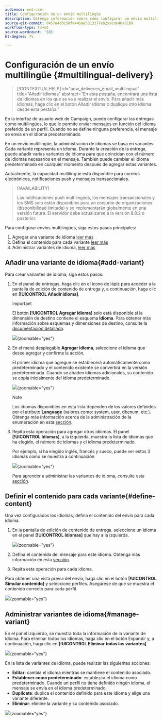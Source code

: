 ```yaml
---
audience: end-user
title: Configuración de un envío multilingüe
description: Obtenga información sobre cómo configurar un envío multilingüe
source-git-commit: 0457e4d0150fe445ae5313377eb299cde40a51b9
workflow-type: tm+mt
source-wordcount: '585'
ht-degree: 7%

---
```


# Configuración de un envío multilingüe {#multilingual-delivery}

>[!CONTEXTUALHELP]
>id="acw_deliveries_email_multilingual"
>title="Añadir idiomas"
>abstract="En esta pestaña, encontrará una lista de idiomas en los que se va a realizar el envío. Para añadir más idiomas, haga clic en el botón Añadir idioma o duplique otro idioma desde esta pestaña."

En la interfaz de usuario web de Campaign, puede configurar las entregas como multilingües, lo que le permite enviar mensajes en función del idioma preferido de un perfil. Cuando no se define ninguna preferencia, el mensaje se envía en el idioma predeterminado.

En un envío multilingüe, la administración de idiomas se basa en variantes. Cada variante representa un idioma. Durante la creación de la entrega, puede añadir varias variantes de idioma para que coincidan con el número de idiomas necesarios en el mensaje. También puede cambiar el idioma predeterminado en cualquier momento después de agregar estas variantes.

Actualmente, la capacidad multilingüe está disponible para correos electrónicos, notificaciones push y mensajes transaccionales.

>[!AVAILABILITY]
>
>Las notificaciones push multilingües, los mensajes transaccionales y los SMS solo están disponibles para un conjunto de organizaciones (disponibilidad limitada) y se implementarán globalmente en una versión futura. El servidor debe actualizarse a la versión 8.8.2 o posterior.

Para configurar envíos multilingües, siga estos pasos principales:

1. Agregar una variante de idioma [leer más](#add-variant)
1. Defina el contenido para cada variante [leer más](#define-content)
1. Administrar variantes de idioma, [leer más](#manage-variant)

## Añadir una variante de idioma{#add-variant}

Para crear variantes de idioma, siga estos pasos:

1. En el panel de entregas, haga clic en el icono de lápiz para acceder a la pantalla de edición de contenido de entrega y, a continuación, haga clic en **[!UICONTROL Añadir idioma]**.

   >[!IMPORTANT]
   >
   >El botón **[!UICONTROL Agregar idioma]** solo está disponible si la dimensión de destino contiene el esquema **Idioma**. Para obtener más información sobre esquemas y dimensiones de destino, consulte la [documentación detallada](../audience/targeting-dimensions.md).

   ![](assets/edit-content_2.png){zoomable="yes"}

1. En el menú desplegable **Agregar idioma**, seleccione el idioma que desee agregar y confirme la acción.

   El primer idioma que agregue se establecerá automáticamente como predeterminado y el contenido existente se convertirá en la versión predeterminada. Cuando se añaden idiomas adicionales, su contenido se copia inicialmente del idioma predeterminado.

   ![](assets/edit-content_3.png){zoomable="yes"}

   >[!NOTE]
   >
   >Los idiomas disponibles en esta lista dependen de los valores definidos por el atributo **Language** (valores como: system, user, dbenum, etc.). Obtenga más información acerca de la administración de la enumeración en esta [sección](../administration/enumerations.md).

1. Repita esta operación para agregar otros idiomas. El panel **[!UICONTROL Idiomas]**, a la izquierda, muestra la lista de idiomas que ha elegido, el número de idiomas y el idioma predeterminado.

   Por ejemplo, si ha elegido inglés, francés y sueco, puede ver estos 3 idiomas como se muestra a continuación:

   ![](assets/edit-content_9.png){zoomable="yes"}

   Para aprender a administrar las variantes de idioma, consulte esta [sección](#manage-variant).

## Definir el contenido para cada variante{#define-content}

Una vez configurados los idiomas, defina el contenido del envío para cada idioma.

1. En la pantalla de edición de contenido de entrega, seleccione un idioma en el panel **[!UICONTROL Idiomas]** que hay a la izquierda.

   ![](assets/edit-content_11.png){zoomable="yes"}

1. Defina el contenido del mensaje para este idioma. Obtenga más información en esta [sección](../msg/create-deliveries.md).

1. Repita esta operación para cada idioma.

<!--
>[!BEGINTABS]

>[!TAB Email delivery]

1. From the delivery content edition screen, choose a language and click the **[!UICONTROL Edit email body]** button. You can also hover over the email preview and select **[!UICONTROL Open email designer]**.

    ![](assets/edit-content_11.png){zoomable="yes"}

1. Define the content of your email for this language. [Read more](../email/get-started-email-designer.md#start-authoring)

1. Repeat this operation for each language.

>[!TAB SMS delivery]

1. From the delivery content edition screen, choose a language.

1. Edit the content of the SMS message for this language. [Read more](../sms/create-sms.md)

    ![](assets/edit-content_11-sms.png){zoomable="yes"}

1. Repeat this operation for each language.

>[!ENDTABS]

-->

Para obtener una vista previa del envío, haga clic en el botón **[!UICONTROL Simular contenido]** y seleccione perfiles. Asegúrese de que se muestra el contenido correcto para cada perfil.

![](assets/edit-content_5.png){zoomable="yes"}

## Administrar variantes de idioma{#manage-variant}

En el panel izquierdo, se muestra toda la información de la variante de idioma. Para eliminar todos los idiomas, haga clic en el botón Expandir y, a continuación, haga clic en **[!UICONTROL Eliminar todas las variantes]**.

![](assets/edit-content_13.png){zoomable="yes"}

En la lista de variantes de idioma, puede realizar las siguientes acciones:

* **Editar**: cambia el idioma mientras se mantiene el contenido asociado.
* **Establecer como predeterminado**: establezca el idioma como predeterminado. Cuando un perfil no tiene definido ningún idioma, el mensaje se envía en el idioma predeterminado.
* **Duplicate**: duplica el contenido definido para este idioma y elige una variante diferente.
* **Eliminar**: elimine la variante y su contenido asociado.

![](assets/edit-content_13-sms.png){zoomable="yes"}

